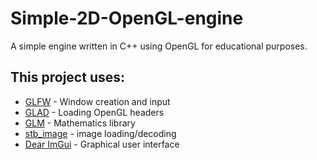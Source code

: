 # Simple-2D-OpenGL-engine
A simple engine written in C++ using OpenGL for educational purposes.

## This project uses:
- [GLFW](https://github.com/glfw/glfw) - Window creation and input
- [GLAD](https://glad.dav1d.de/) - Loading OpenGL headers
- [GLM](https://github.com/g-truc/glm) - Mathematics library
- [stb_image](https://github.com/nothings/stb/blob/master/stb_image.h) - image loading/decoding
- [Dear ImGui](https://github.com/ocornut/imgui) - Graphical user interface
